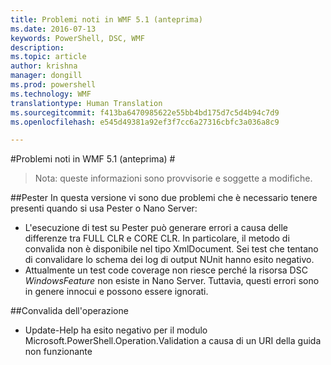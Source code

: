 ```yaml
---
title: Problemi noti in WMF 5.1 (anteprima)
ms.date: 2016-07-13
keywords: PowerShell, DSC, WMF
description: 
ms.topic: article
author: krishna
manager: dongill
ms.prod: powershell
ms.technology: WMF
translationtype: Human Translation
ms.sourcegitcommit: f413ba6470985622e55bb4bd175d7c5d4b94c7d9
ms.openlocfilehash: e545d49381a92ef3f7cc6a27316cbfc3a036a8c9

---
```


#Problemi noti in WMF 5.1 (anteprima) #

> Nota: queste informazioni sono provvisorie e soggette a modifiche.

##Pester
In questa versione vi sono due problemi che è necessario tenere presenti quando si usa Pester o Nano Server:

* L'esecuzione di test su Pester può generare errori a causa delle differenze tra FULL CLR e CORE CLR. In particolare, il metodo di convalida non è disponibile nel tipo XmlDocument. Sei test che tentano di convalidare lo schema dei log di output NUnit hanno esito negativo. 
* Attualmente un test code coverage non riesce perché la risorsa DSC *WindowsFeature* non esiste in Nano Server. Tuttavia, questi errori sono in genere innocui e possono essere ignorati.

##Convalida dell'operazione 

* Update-Help ha esito negativo per il modulo Microsoft.PowerShell.Operation.Validation a causa di un URI della guida non funzionante



<!--HONumber=Sep16_HO3-->



